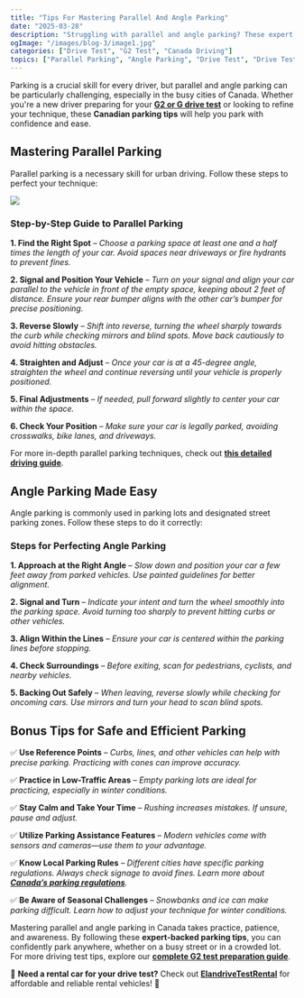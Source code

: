 ```yaml
---
title: "Tips For Mastering Parallel And Angle Parking"
date: "2025-03-28"
description: "Struggling with parallel and angle parking? These expert tips will help Canadian drivers master parking techniques, avoid fines, and pass their G2 and G road tests with confidence."
ogImage: "/images/blog-3/image1.jpg"
categories: ["Drive Test", "G2 Test", "Canada Driving"]
topics: ["Parallel Parking", "Angle Parking", "Drive Test", "Drive Test Tips and Tricks"]
---
```


Parking is a crucial skill for every driver, but parallel and angle parking can be particularly challenging, especially in the busy cities of Canada. Whether you're a new driver preparing for your **[G2 or G drive test](https://drivetest.ca/)** or looking to refine your technique, these **Canadian parking tips** will help you park with confidence and ease.

## **Mastering Parallel Parking**

Parallel parking is a necessary skill for urban driving. Follow these steps to perfect your technique:

*![](/images/blog-3/image2.png)*

### **Step-by-Step Guide to Parallel Parking**

**1. Find the Right Spot** – *Choose a parking space at least one and a half times the length of your car. Avoid spaces near driveways or fire hydrants to prevent fines.*

**2. Signal and Position Your Vehicle** – *Turn on your signal and align your car parallel to the vehicle in front of the empty space, keeping about 2 feet of distance. Ensure your rear bumper aligns with the other car’s bumper for precise positioning.*

**3. Reverse Slowly** – *Shift into reverse, turning the wheel sharply towards the curb while checking mirrors and blind spots. Move back cautiously to avoid hitting obstacles.*

**4. Straighten and Adjust** – *Once your car is at a 45-degree angle, straighten the wheel and continue reversing until your vehicle is properly positioned.*

**5. Final Adjustments** – *If needed, pull forward slightly to center your car within the space.*

**6. Check Your Position** – *Make sure your car is legally parked, avoiding crosswalks, bike lanes, and driveways.*

For more in-depth parallel parking techniques, check out **[this detailed driving guide](https://www.rateddriving.com/driving-test/parallel-parking-tips/)**.

## **Angle Parking Made Easy**

Angle parking is commonly used in parking lots and designated street parking zones. Follow these steps to do it correctly:

### **Steps for Perfecting Angle Parking**

**1. Approach at the Right Angle** – *Slow down and position your car a few feet away from parked vehicles. Use painted guidelines for better alignment.*

**2. Signal and Turn** – *Indicate your intent and turn the wheel smoothly into the parking space. Avoid turning too sharply to prevent hitting curbs or other vehicles.*

**3. Align Within the Lines** – *Ensure your car is centered within the parking lines before stopping.*

**4. Check Surroundings** – *Before exiting, scan for pedestrians, cyclists, and nearby vehicles.*

**5. Backing Out Safely** – *When leaving, reverse slowly while checking for oncoming cars. Use mirrors and turn your head to scan blind spots.*

## **Bonus Tips for Safe and Efficient Parking**

✅ **Use Reference Points** – *Curbs, lines, and other vehicles can help with precise parking. Practicing with cones can improve accuracy.*

✅ **Practice in Low-Traffic Areas** – *Empty parking lots are ideal for practicing, especially in winter conditions.*

✅ **Stay Calm and Take Your Time** – *Rushing increases mistakes. If unsure, pause and adjust.*

✅ **Utilize Parking Assistance Features** – *Modern vehicles come with sensors and cameras—use them to your advantage.*

✅ **Know Local Parking Rules** – *Different cities have specific parking regulations. Always check signage to avoid fines. Learn more about **[Canada’s parking regulations](https://www.ontario.ca/page/parking-regulations-and-restrictions)**.*

✅ **Be Aware of Seasonal Challenges** – *Snowbanks and ice can make parking difficult. Learn how to adjust your technique for winter conditions.*

Mastering parallel and angle parking in Canada takes practice, patience, and awareness. By following these **expert-backed parking tips**, you can confidently park anywhere, whether on a busy street or in a crowded lot. For more driving test tips, explore our **[complete G2 test preparation guide](https://drivetest.ca/tests/road-tests-cars/)**.

🚗 **Need a rental car for your drive test?** Check out **[ElandriveTestRental](https://www.elandrivetestrental.ca/)** for affordable and reliable rental vehicles! 🚗